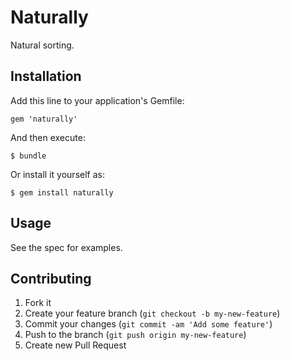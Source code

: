 # Naturally

Natural sorting.

## Installation

Add this line to your application's Gemfile:

    gem 'naturally'

And then execute:

    $ bundle

Or install it yourself as:

    $ gem install naturally

## Usage

See the spec for examples.

## Contributing

1. Fork it
2. Create your feature branch (`git checkout -b my-new-feature`)
3. Commit your changes (`git commit -am 'Add some feature'`)
4. Push to the branch (`git push origin my-new-feature`)
5. Create new Pull Request
